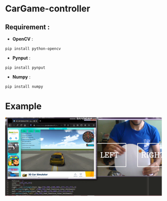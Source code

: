 # CarGame-controller
 ## Requirement :

- **OpenCV** :

```
pip install python-opencv
```
- **Pynput** :

```
pip install pynput
```
- **Numpy** :

```
pip install numpy
```
# Example
<img src="./car.PNG">
